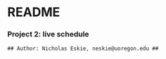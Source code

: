 # README #


### Project 2: live schedule ###

  
  ~~~~
  ## Author: Nicholas Eskie, neskie@uoregon.edu ##
  ~~~~

